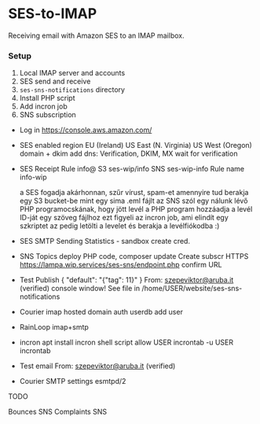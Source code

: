 # SES-to-IMAP

Receiving email with Amazon SES to an IMAP mailbox.

### Setup

1. Local IMAP server and accounts
1. SES send and receive
1. `ses-sns-notifications` directory
1. Install PHP script
1. Add incron job
1. SNS subscription




- Log in https://console.aws.amazon.com/
- SES
    enabled region EU (Ireland) US East (N. Virginia) US West (Oregon)
    domain + dkim
    add dns: Verification, DKIM, MX
    wait for verification
- SES Receipt
    Rule
    info@
    S3 ses-wip/info
    SNS ses-wip-info
    Rule name info-wip

    a SES fogadja akárhonnan, szűr vírust, spam-et amennyire tud
    berakja egy S3 bucket-be mint egy sima .eml fájlt
    az SNS szól egy nálunk lévő PHP programocskának, hogy jött levél
    a PHP program hozzáadja a levél ID-ját egy szöveg fájlhoz
    ezt figyeli az incron job, ami elindít egy szkriptet
    az pedig letölti a levelet és berakja a levélfiókodba :)
- SES SMTP
    Sending Statistics - sandbox
    create cred.
- SNS
    Topics
    deploy PHP code, composer update
    Create subscr HTTPS https://lampa.wip.services/ses-sns/endpoint.php
    confirm URL
- Test
    Publish { "default": "{\"tag\": 11}" }
    From: szepeviktor@aruba.it (verified)
console window!
    See file in /home/USER/website/ses-sns-notifications
- Courier imap
    hosted domain
    auth userdb
    add user
- RainLoop
    imap+smtp
- incron
    apt install
    incron shell script
    allow USER
    incrontab -u USER incrontab
- Test email
    From: szepeviktor@aruba.it (verified)
- Courier SMTP settings
    esmtpd/2

TODO

Bounces SNS
Complaints SNS
